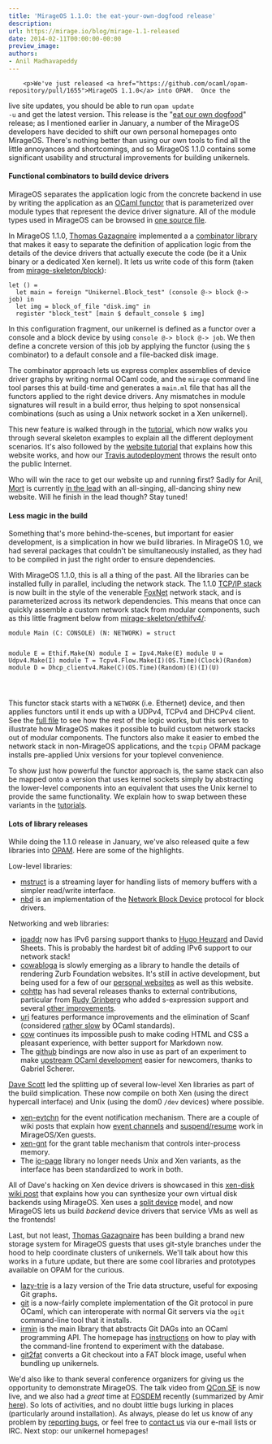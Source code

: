 ```yaml
---
title: 'MirageOS 1.1.0: the eat-your-own-dogfood release'
description:
url: https://mirage.io/blog/mirage-1.1-released
date: 2014-02-11T00:00:00-00:00
preview_image:
authors:
- Anil Madhavapeddy
---
```



        <p>We've just released <a href="https://github.com/ocaml/opam-repository/pull/1655">MirageOS 1.1.0</a> into OPAM.  Once the
live site updates, you should be able to run <code>opam update -u</code> and get the latest
version.  This release is the &quot;<a href="http://en.wikipedia.org/wiki/Eating_your_own_dog_food">eat our own
dogfood</a>&quot; release; as I
mentioned earlier in January, a number of the MirageOS developers have decided to
shift our own personal homepages onto MirageOS.  There's nothing better than
using our own tools to find all the little annoyances and shortcomings, and so
MirageOS 1.1.0 contains some significant usability and structural improvements
for building unikernels.</p>
<h4>Functional combinators to build device drivers</h4>
<p>MirageOS separates the
application logic from the concrete backend in use by writing the application
as an <a href="https://realworldocaml.org/v1/en/html/functors.html">OCaml functor</a>
that is parameterized over module types that represent the device driver
signature.  All of the module types used in MirageOS can be browsed in <a href="https://github.com/mirage/mirage/blob/1.1.0/types/V1.mli">one
source file</a>.</p>
<p>In MirageOS 1.1.0, <a href="http://gazagnaire.org/">Thomas Gazagnaire</a> implemented a
a <a href="https://github.com/mirage/mirage/blob/1.1.0/lib/mirage.mli#L28">combinator library</a>
that makes it easy to separate the definition of application logic from the details
of the device drivers that actually execute the code (be it a Unix binary or a
dedicated Xen kernel).  It lets us write code of this form
(taken from <a href="https://github.com/mirage/mirage-skeleton/tree/master/block">mirage-skeleton/block</a>):</p>
<pre><code class="language-ocaml">let () =
  let main = foreign &quot;Unikernel.Block_test&quot; (console @-&gt; block @-&gt; job) in
  let img = block_of_file &quot;disk.img&quot; in
  register &quot;block_test&quot; [main $ default_console $ img]
</code></pre>
<p>In this configuration fragment, our unikernel is defined as a functor over a
console and a block device by using <code>console @-&gt; block @-&gt; job</code>.  We then
define a concrete version of this job by applying the functor (using the <code>$</code>
combinator) to a default console and a file-backed disk image.</p>
<p>The combinator approach lets us express complex assemblies of device driver
graphs by writing normal OCaml code, and the <code>mirage</code> command line tool
parses this at build-time and generates a <code>main.ml</code> file that has all the
functors applied to the right device drivers. Any mismatches in module signatures
will result in a build error, thus helping to spot nonsensical combinations
(such as using a Unix network socket in a Xen unikernel).</p>
<p>This new feature is walked through in the <a href="https://mirage.io/docs/hello-world">tutorial</a>, which
now walks you through several skeleton examples to explain all the different
deployment scenarios.  It's also followed by the <a href="https://mirage.io/docs/mirage-www">website tutorial</a>
that explains how this website works, and how our <a href="https://mirage.io/docs/deploying-via-ci">Travis autodeployment</a>
throws the result onto the public Internet.</p>
<p>Who will win the race to get our website up and running first?  Sadly for Anil,
<a href="http://www.cs.nott.ac.uk/~rmm/">Mort</a> is currently <a href="https://github.com/mor1/mort-www">in the
lead</a> with an all-singing, all-dancing shiny
new website.  Will he finish in the lead though? Stay tuned!</p>
<h4>Less magic in the build</h4>
<p>Something that's more behind-the-scenes, but important for easier development,
is a simplication in how we build libraries.  In MirageOS 1.0, we had several
packages that couldn't be simultaneously installed, as they had to be compiled
in just the right order to ensure dependencies.</p>
<p>With MirageOS 1.1.0, this is all a thing of the past.  All the libraries can
be installed fully in parallel, including the network stack.  The 1.1.0
<a href="https://github.com/mirage/mirage-tcpip">TCP/IP stack</a> is now built in the
style of the venerable <a href="http://www.cs.cmu.edu/~fox/foxnet.html">FoxNet</a> network
stack, and is parameterized across its network dependencies.  This means
that once can quickly assemble a custom network stack from modular components,
such as this little fragment below from <a href="https://github.com/mirage/mirage-skeleton/blob/master/ethifv4/unikernel.ml">mirage-skeleton/ethifv4/</a>:</p>
<pre><code class="language-ocaml">module Main (C: CONSOLE) (N: NETWORK) = struct

  module E = Ethif.Make(N)
  module I = Ipv4.Make(E)
  module U = Udpv4.Make(I)
  module T = Tcpv4.Flow.Make(I)(OS.Time)(Clock)(Random)
  module D = Dhcp_clientv4.Make(C)(OS.Time)(Random)(E)(I)(U)
  
</code></pre>
<p>This functor stack starts with a <code>NETWORK</code> (i.e. Ethernet) device, and then applies
functors until it ends up with a UDPv4, TCPv4 and DHCPv4 client.  See the <a href="https://github.com/mirage/mirage-skeleton/blob/master/ethifv4/unikernel.ml">full
file</a>
to see how the rest of the logic works, but this serves to illustrate how
MirageOS makes it possible to build custom network stacks out of modular
components.  The functors also make it easier to embed the network stack in
non-MirageOS applications, and the <code>tcpip</code> OPAM package installs pre-applied Unix
versions for your toplevel convenience.</p>
<p>To show just how powerful the functor approach is, the same stack can also
be mapped onto a version that uses kernel sockets simply by abstracting the
lower-level components into an equivalent that uses the Unix kernel to provide
the same functionality.  We explain how to swap between these variants in
the <a href="https://mirage.io/wiki/hello-world">tutorials</a>.</p>
<h4>Lots of library releases</h4>
<p>While doing the 1.1.0 release in January, we've also released quite a few libraries
into <a href="https://opam.ocaml.org">OPAM</a>.  Here are some of the highlights.</p>
<p>Low-level libraries:</p>
<ul>
<li><a href="https://github.com/samoht/ocaml-mstruct/">mstruct</a> is a streaming layer for handling lists of memory buffers with a simpler read/write interface.
</li>
<li><a href="https://github.com/xapi-project/nbd/">nbd</a> is an implementation of the <a href="http://en.wikipedia.org/wiki/Network_block_device">Network Block Device</a> protocol for block drivers.
</li>
</ul>
<p>Networking and web libraries:</p>
<ul>
<li><a href="https://github.com/mirage/ocaml-ipaddr">ipaddr</a> now has IPv6 parsing support thanks to <a href="https://github.com/hhugo/">Hugo Heuzard</a> and David Sheets.  This is probably the hardest bit of adding IPv6 support to our network stack!
</li>
<li><a href="https://github.com/mirage/cowabloga">cowabloga</a> is slowly emerging as a library to handle the details of rendering Zurb Foundation websites.  It's still in active development, but being used for a few of our <a href="https://github.com/mor1/mort-www">personal websites</a> as well as this website.
</li>
<li><a href="https://github.com/avsm/ocaml-cohttp">cohttp</a> has had several releases thanks to external contributions, particular from <a href="https://github.com/rgrinberg">Rudy Grinberg</a> who added s-expression support and several <a href="https://github.com/avsm/ocaml-cohttp/blob/master/CHANGES">other improvements</a>.
</li>
<li><a href="https://github.com/avsm/ocaml-uri">uri</a> features performance improvements and the elimination of Scanf (considered <a href="http://www.lexifi.com/blog/note-about-performance-printf-and-format">rather slow</a> by OCaml standards).
</li>
<li><a href="https://github.com/mirage/ocaml-cow">cow</a> continues its impossible push to make coding HTML and CSS a pleasant experience, with better support for Markdown now.
</li>
<li>The <a href="https://github.com/avsm/ocaml-github">github</a> bindings are now also in use as part of an experiment to make <a href="http://gallium.inria.fr/blog/patch-review-on-github/">upstream OCaml development</a> easier for newcomers, thanks to Gabriel Scherer.
</li>
</ul>
<p><a href="http://dave.recoil.org">Dave Scott</a> led the splitting up of several low-level Xen libraries as part of the build simplication.  These now compile on both Xen (using the direct hypercall interface) and Unix (using the dom0 <code>/dev</code> devices) where possible.</p>
<ul>
<li><a href="https://github.com/xapi-project/ocaml-evtchn">xen-evtchn</a> for the event notification mechanism. There are a couple of wiki posts that explain how <a href="https://mirage.io/wiki/xen-events">event channels</a> and <a href="https://mirage.io/wiki/xen-suspend">suspend/resume</a> work in MirageOS/Xen guests.
</li>
<li><a href="https://github.com/xapi-project/ocaml-gnt">xen-gnt</a> for the grant table mechanism that controls inter-process memory.
</li>
<li>The <a href="https://github.com/mirage/io-page">io-page</a> library no longer needs Unix and Xen variants, as the interface has been standardized to work in both.
</li>
</ul>
<p>All of Dave's hacking on Xen device drivers is showcased in this <a href="https://mirage.io/docs/xen-synthesize-virtual-disk">xen-disk wiki post</a> that
explains how you can synthesize your own virtual disk backends using MirageOS.  Xen uses a <a href="https://www.usenix.org/legacy/event/usenix05/tech/general/full_papers/short_papers/warfield/warfield.pdf">split device</a> model,
and now MirageOS lets us build <em>backend</em> device drivers that service VMs as well as the frontends!</p>
<p>Last, but not least, <a href="http://gazagnaire.org">Thomas Gazagnaire</a> has been building a brand new storage system for MirageOS guests that uses git-style branches under the hood to help coordinate clusters of unikernels.  We'll talk about how this works in a future update, but there are some cool libraries and prototypes available on OPAM for the curious.</p>
<ul>
<li><a href="https://github.com/samoht/ocaml-lazy-trie/">lazy-trie</a> is a lazy version of the Trie data structure, useful for exposing Git graphs.
</li>
<li><a href="https://github.com/samoht/ocaml-git">git</a> is a now-fairly complete implementation of the Git protocol in pure OCaml, which can interoperate with normal Git servers via the <code>ogit</code> command-line tool that it installs.
</li>
<li><a href="https://github.com/mirage/irmin">irmin</a> is the main library that abstracts Git DAGs into an OCaml programming API.  The homepage has <a href="https://github.com/mirage/irmin/wiki/Getting-Started">instructions</a> on how to play with the command-line frontend to experiment with the database.
</li>
<li><a href="https://github.com/samoht/git2fat">git2fat</a> converts a Git checkout into a FAT block image, useful when bundling up unikernels.
</li>
</ul>
<p>We'd also like to thank several conference organizers for giving us the opportunity to demonstrate MirageOS.  The talk video from <a href="http://www.infoq.com/presentations/mirage-os">QCon SF</a> is now live, and we also had a <em>great</em> time at <a href="http://fosdem.org">FOSDEM</a> recently (summarized by Amir <a href="http://nymote.org/blog/2014/fosdem-summary/">here</a>).
So lots of activities, and no doubt little bugs lurking in places (particularly around installation).  As always, please do let us know of any problem by <a href="https://github.com/mirage/mirage/issues">reporting bugs</a>, or feel free to <a href="https://mirage.io/community">contact us</a> via our e-mail lists or IRC.  Next stop: our unikernel homepages!</p>

      
